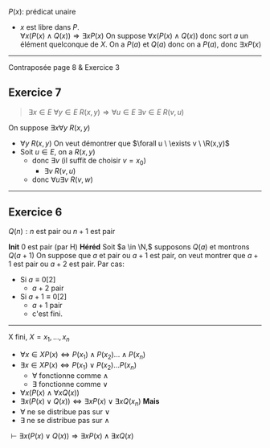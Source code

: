
$P(x):$ prédicat unaire
- $x$ est libre dans $P$.  
$\forall x (P(x) \wedge Q(x)) \Rightarrow \exists x P(x)$
On suppose $\forall x (P(x) \wedge Q(x))$
donc sort $a$ un élément quelconque de $X$.
On a $P(a)$ et $Q(a)$
donc on a $P(a),$ donc $\exists x P(x)$

---
Contraposée page 8 & Exercice 3

## Exercice 7

> $\exists x \in E \ \forall y \in E \ R(x,y) \Rightarrow \forall u \in E \ \exists v \in E \ R(v,u)$

On suppose $\exists x \forall y \ R(x,y)$
- $\forall y \ R(x,y)$
On veut démontrer que $\forall u \ \exists v \ \R(x,y)$
- Soit $u \in E,$ on a $R(x,y)$
	- donc $\exists v$ (il suffit de choisir $v = x_0$)
		- $\exists v \ R(v, u)$
	- donc $\forall u \exists v \ R(v,w)$

----

## Exercice 6

$Q(n) : n$ est pair ou $n+1$ est pair

**Init**
$0$ est pair (par H)
**Héréd**
Soit $a \in \N,$ supposons $Q(a)$ et montrons $Q(a+1)$
On suppose que $a$ et pair ou $a+1$ est pair,
on veut montrer que $a+1$ est pair ou $a+2$ est pair. 
Par cas:
- Si $a \equiv 0[2]$
	- $a+2$ pair
- Si $a+1 \equiv 0[2]$
	- $a+1$ pair
	- c'est fini.

---

X fini, $X = {x_1, ..., x_n}$
- $\forall x \in X P(x) \iff P(x_1) \wedge P(x_2) ... \wedge P(x_n)$
- $\exists x \in X P(x) \iff P(x_1) \vee P(x_2) ... P(x_n)$
	- $\forall$ fonctionne comme $\wedge$
	- $\exists$ fonctionne comme $\vee$
- $\forall x (P(x) \wedge \forall x Q(x))$
- $\exists x (P(x) \vee Q(x)) \iff \exists x P(x) \vee \exists x Q(x_n)$
**Mais**
- $\forall$ ne se distribue pas sur $\vee$
- $\exists$ ne se distribue pas sur $\wedge$

$\vdash \exists x (P(x) \vee Q(x)) \Rightarrow \exists x P(x) \wedge \exists x Q(x)$
